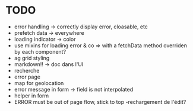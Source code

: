 # TODO

- error handling -> correctly display error, cloasable, etc
- prefetch data -> everywhere
- loading indicator -> color
- use mixins for loading error & co => with a fetchData method overriden by each component?
- ag grid styling
- markdown!! -> doc dans l'UI
- recherche
- error page
- map for geolocation
- error message in form -> field is not interpolated
- helper in form
- ERROR must be out of page flow, stick to top
  -rechargement de l'édit?
